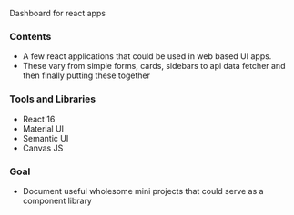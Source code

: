 Dashboard for react apps

### Contents

- A few react applications that could be used in web based UI apps.
- These vary from simple forms, cards, sidebars to api data fetcher and then finally putting these together

### Tools and Libraries

- React 16
- Material UI
- Semantic UI
- Canvas JS

### Goal

- Document useful wholesome mini projects that could serve as a component library